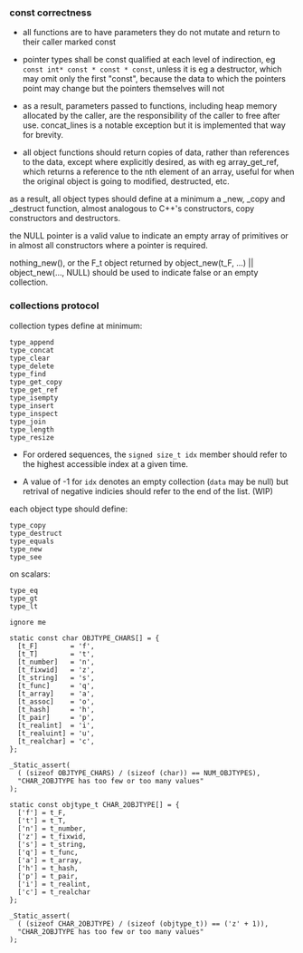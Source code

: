 ### const correctness

* all functions are to have parameters they do not mutate and return to their caller marked const
* pointer types shall be const qualified at each level of indirection, eg `const int* const * const * const`, unless it is eg a destructor, which may omit only the first "const", because the data to which the pointers point may change but the pointers themselves will not

* as a result, parameters passed to functions, including heap memory allocated by the caller, are the responsibility of the caller to free after use.
concat_lines is a notable exception but it is implemented that way for brevity.

* all object functions should return copies of data, rather than references to the data, except where explicitly desired, as with eg array_get_ref, which returns a reference to the nth element of an array, useful for when the original object is going to modified, destructed, etc.

as a result, all object types should define at a minimum a _new, _copy and _destruct function, almost analogous to C++'s constructors, copy constructors and destructors.

the NULL pointer is a valid value to indicate an empty array of primitives or in almost all constructors where a pointer is required.

nothing_new(), or the F_t object returned by object_new(t_F, ...) || object_new(..., NULL) should be used to indicate false or an empty collection.

### collections protocol

collection types define at minimum:

```
type_append
type_concat
type_clear
type_delete
type_find
type_get_copy
type_get_ref
type_isempty
type_insert
type_inspect
type_join
type_length
type_resize
```

* For ordered sequences, the `signed size_t idx` member should refer to the highest accessible index at a given time.

* A value of -1 for `idx` denotes an empty collection (`data` may be null) but retrival of negative indicies should refer to the end of the list. (WIP)


each object type should define:
```
type_copy
type_destruct
type_equals
type_new
type_see
```
on scalars:
```
type_eq
type_gt
type_lt
```

```
ignore me

static const char OBJTYPE_CHARS[] = {
  [t_F]        = 'f',
  [t_T]        = 't',
  [t_number]   = 'n',
  [t_fixwid]   = 'z',
  [t_string]   = 's',
  [t_func]     = 'q',
  [t_array]    = 'a',
  [t_assoc]    = 'o',
  [t_hash]     = 'h',
  [t_pair]     = 'p',
  [t_realint]  = 'i',
  [t_realuint] = 'u',
  [t_realchar] = 'c',
};

_Static_assert(
  ( (sizeof OBJTYPE_CHARS) / (sizeof (char)) == NUM_OBJTYPES),
  "CHAR_2OBJTYPE has too few or too many values"
);

static const objtype_t CHAR_2OBJTYPE[] = {
  ['f'] = t_F,
  ['t'] = t_T,
  ['n'] = t_number,
  ['z'] = t_fixwid,
  ['s'] = t_string,
  ['q'] = t_func,
  ['a'] = t_array,
  ['h'] = t_hash,
  ['p'] = t_pair,
  ['i'] = t_realint,
  ['c'] = t_realchar
};

_Static_assert(
  ( (sizeof CHAR_2OBJTYPE) / (sizeof (objtype_t)) == ('z' + 1)),
  "CHAR_2OBJTYPE has too few or too many values"
);
```